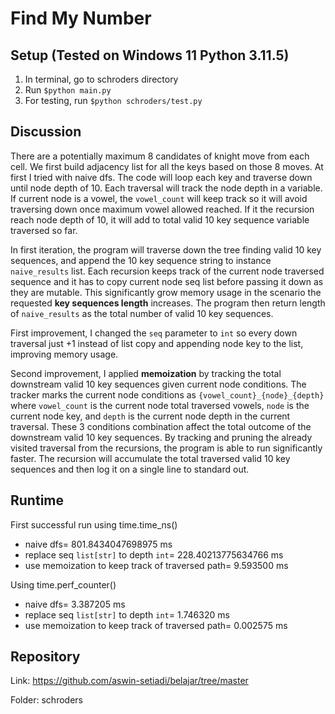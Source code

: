 # Find My Number

## Setup (Tested on Windows 11 Python 3.11.5)

1. In terminal, go to schroders directory 
2. Run ```$python main.py```
3. For testing, run ```$python schroders/test.py```

## Discussion

There are a potentially maximum 8 candidates of knight move from each cell. We first build adjacency list for all the keys based on those 8 moves. At first I tried with naive dfs. The code will loop each key and traverse down until node depth of 10. Each traversal will track the node depth in a variable. If current node is a vowel, the ```vowel_count``` will keep track so it will avoid traversing down once maximum vowel allowed reached. If it the recursion reach node depth of 10, it will add to total valid 10 key sequence variable traversed so far. 

In first iteration, the program will traverse down the tree finding valid 10 key sequences, and append the 10 key sequence string to instance ```naive_results``` list. Each recursion keeps track of the current node traversed sequence and it has to copy current node seq list before passing it down as they are mutable. This significantly grow memory usage in the scenario the requested **key sequences length** increases. The program then return length of ```naive_results``` as the total number of valid 10 key sequences.

First improvement, I changed the ```seq``` parameter to ```int``` so every down traversal just +1 instead of list copy and appending node key to the list, improving memory usage.

Second improvement, I applied **memoization** by tracking the total downstream valid 10 key sequences given current node conditions. The tracker marks the current node conditions as ```{vowel_count}_{node}_{depth}``` where ```vowel_count``` is the current node total traversed vowels, ```node``` is the current node key, and ```depth``` is the current node depth in the current traversal. These 3 conditions combination affect the total outcome of the downstream valid 10 key sequences. By tracking and pruning the already visited traversal from the recursions, the program is able to run significantly faster. The recursion will accumulate the total traversed valid 10 key sequences and then log it on a single line to standard out.

## Runtime

First successful run using time.time_ns()

- naive dfs= 801.8434047698975 ms
- replace seq ```list[str]``` to depth ```int```= 228.40213775634766 ms
- use memoization to keep track of traversed path= 9.593500 ms

Using time.perf_counter()

- naive dfs= 3.387205 ms
- replace seq ```list[str]``` to depth ```int```= 1.746320 ms
- use memoization to keep track of traversed path= 0.002575 ms

## Repository

Link: https://github.com/aswin-setiadi/belajar/tree/master

Folder: schroders